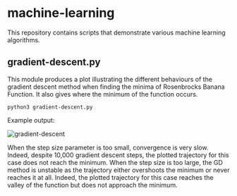# machine-learning

This repository contains scripts that demonstrate various machine learning algorithms.

## gradient-descent.py

This module produces a plot illustrating the different behaviours of the gradient descent method when finding the minima of Rosenbrocks Banana Function. It also gives where the minimum of the function occurs.

	python3 gradient-descent.py

Example output:

![gradient-descent](https://user-images.githubusercontent.com/97130665/150215868-5b91452b-c89e-4e8c-9822-b054dd0b0e6d.png)

When the step size parameter is too small, convergence is very slow. Indeed, despite 10,000 gradient descent steps, the plotted trajectory for this case does not reach the minimum. When the step size is too large, the GD method is unstable as the trajectory either overshoots the minimum or never reaches it at all. Indeed, the plotted trajectory for this case reaches the valley of the function but does not approach the minimum.
